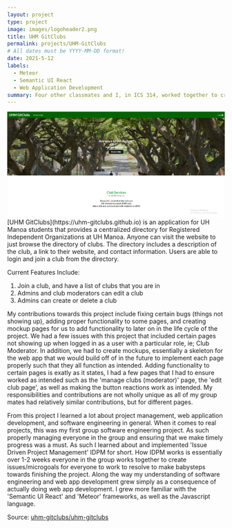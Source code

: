 ```yaml
---
layout: project
type: project
image: images/logoheader2.png
title: UHM GitClubs
permalink: projects/UHM-GitClubs
# All dates must be YYYY-MM-DD format!
date: 2021-5-12
labels:
  - Meteor
  - Semantic UI React
  - Web Application Development
summary: Four other classmates and I, in ICS 314, worked together to create a web application for UH Manoa Community Members to function as a centralized directory for Clubs at the University of Hawaii at Manoa.
---
```


<img class="ui medium right floated rounded image" src="../images/BrowseClubs.png">
[UHM GitClubs](https://uhm-gitclubs.github.io) is an application for UH Manoa students that provides a centralized directory for Registered Independent Organizations at UH Manoa. Anyone can visit the website to just browse the directory of clubs. The directory includes a description of the club, a link to their website, and contact information. Users are able to login and join a club from the directory.

Current Features Include:

1) Join a club, and have a list of clubs that you are in
2) Admins and club moderators can edit a club
3) Admins can create or delete a club

My contributions towards this project include fixing certain bugs (things not showing up), adding proper functionality to some pages, and creating mockup pages for us to add functionality to later on in the life cycle of the project. We had a few issues with this project that included certain pages not showing up when logged in as a user with a particular role, ie; Club Moderator. In addition, we had to create mockups, essentially a skeleton for the web app that we would build off of in the future to implement each page properly such that they all function as intended. Adding functionality to certain pages is exatly as it states, I had a few pages that I had to ensure worked as intended such as the 'manage clubs (moderator)' page, the 'edit club page', as well as making the button reactions work as intended. My responsibilities and contributions are not wholly unique as all of my group mates had relatively similar contributions, but for different pages.

From this project I learned a lot about project management, web application development, and software engineering in general. When it comes to real projects, this was my first group software engineering project. As such properly managing everyone in the group and ensuring that we make timely progress was a must. As such I learned about and implemented 'Issue Driven Project Management' IDPM for short. How IDPM works is essentially over 1-2 weeks everyone in the group works together to create issues/microgoals for everyone to work to resolve to make babysteps towards finishing the project. Along the way my understanding of software engineering and web app development grew simply as a consequence of actually doing web app development. I grew more familiar with the 'Semantic UI React' and 'Meteor' frameworks, as well as the Javascript language.

Source: <a href="https://github.com/uhm-gitclubs/uhm-gitclubs"><i class="large github icon"></i>uhm-gitclubs/uhm-gitclubs</a>